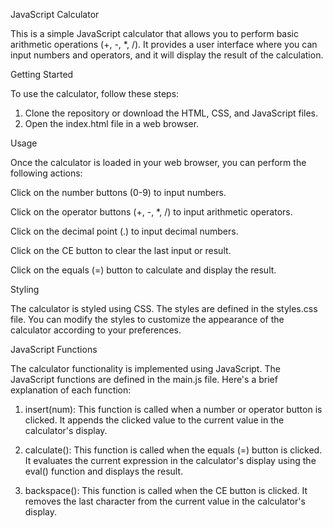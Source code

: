 JavaScript Calculator

This is a simple JavaScript calculator that allows you to perform basic arithmetic operations (+, -, *, /). It provides a user interface where you can input numbers and operators, and it will display the result of the calculation.

Getting Started

To use the calculator, follow these steps:

1. Clone the repository or download the HTML, CSS, and JavaScript files.
2. Open the index.html file in a web browser.

Usage

Once the calculator is loaded in your web browser, you can perform the following actions:

Click on the number buttons (0-9) to input numbers.

Click on the operator buttons (+, -, *, /) to input arithmetic operators.

Click on the decimal point (.) to input decimal numbers.

Click on the CE button to clear the last input or result.

Click on the equals (=) button to calculate and display the result.

Styling

The calculator is styled using CSS. The styles are defined in the styles.css file. You can modify the styles to customize the appearance of the calculator according to your preferences.

JavaScript Functions

The calculator functionality is implemented using JavaScript. The JavaScript functions are defined in the main.js file. Here's a brief explanation of each function:

1. insert(num): This function is called when a number or operator button is clicked. It appends the clicked value to the current value in the calculator's display.

2. calculate(): This function is called when the equals (=) button is clicked. It evaluates the current expression in the calculator's display using the eval() function and displays the result.

3. backspace(): This function is called when the CE button is clicked. It removes the last character from the current value in the calculator's display.
